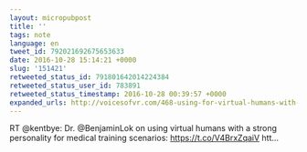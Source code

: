 ```yaml
---
layout: micropubpost
title: ''
tags: note
language: en
tweet_id: 792021692675653633
date: 2016-10-28 15:14:21 +0000
slug: '151421'
retweeted_status_id: 791801642014224384
retweeted_status_user_id: 783891
retweeted_status_timestamp: 2016-10-28 00:39:57 +0000
expanded_urls: http://voicesofvr.com/468-using-for-virtual-humans-with-personality-for-medical-training/,http://voicesofvr.com/468-using-for-virtual-humans-with-personality-for-medical-training/,https://twitter.com/kentbye/status/791801642014224384/photo/1
---
```

RT @kentbye: Dr. @BenjaminLok on using virtual humans with a strong personality for medical training scenarios: https://t.co/V4BrxZqaiV htt…
